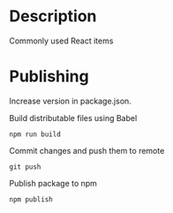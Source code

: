 # Description

Commonly used React items

# Publishing

Increase version in package.json.

Build distributable files using Babel

    npm run build

Commit changes and push them to remote

    git push

Publish package to npm

    npm publish